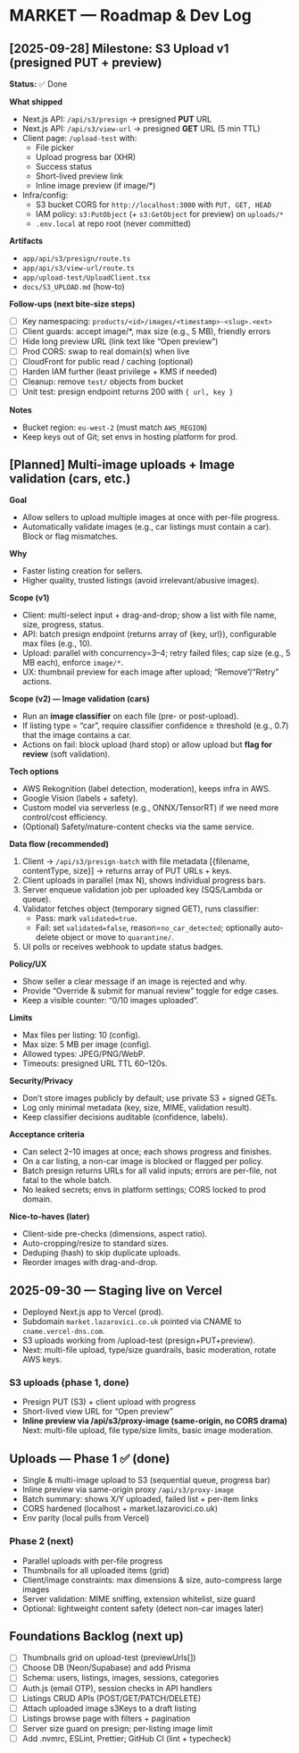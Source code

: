 # MARKET — Roadmap & Dev Log

## [2025-09-28] Milestone: S3 Upload v1 (presigned PUT + preview)
**Status:** ✅ Done

**What shipped**
- Next.js API: `/api/s3/presign` → presigned **PUT** URL
- Next.js API: `/api/s3/view-url` → presigned **GET** URL (5 min TTL)
- Client page: `/upload-test` with:
  - File picker
  - Upload progress bar (XHR)
  - Success status
  - Short-lived preview link
  - Inline image preview (if image/*)
- Infra/config:
  - S3 bucket CORS for `http://localhost:3000` with `PUT, GET, HEAD`
  - IAM policy: `s3:PutObject` (+ `s3:GetObject` for preview) on `uploads/*`
  - `.env.local` at repo root (never committed)

**Artifacts**
- `app/api/s3/presign/route.ts`
- `app/api/s3/view-url/route.ts`
- `app/upload-test/UploadClient.tsx`
- `docs/S3_UPLOAD.md` (how-to)

**Follow-ups (next bite-size steps)**
- [ ] Key namespacing: `products/<id>/images/<timestamp>-<slug>.<ext>`
- [ ] Client guards: accept image/*, max size (e.g., 5 MB), friendly errors
- [ ] Hide long preview URL (link text like “Open preview”)
- [ ] Prod CORS: swap to real domain(s) when live
- [ ] CloudFront for public read / caching (optional)
- [ ] Harden IAM further (least privilege + KMS if needed)
- [ ] Cleanup: remove `test/` objects from bucket
- [ ] Unit test: presign endpoint returns 200 with `{ url, key }`

**Notes**
- Bucket region: `eu-west-2` (must match `AWS_REGION`)
- Keep keys out of Git; set envs in hosting platform for prod.

## [Planned] Multi-image uploads + Image validation (cars, etc.)

**Goal**
- Allow sellers to upload multiple images at once with per-file progress.
- Automatically validate images (e.g., car listings must contain a car). Block or flag mismatches.

**Why**
- Faster listing creation for sellers.
- Higher quality, trusted listings (avoid irrelevant/abusive images).

**Scope (v1)**
- Client: multi-select input + drag-and-drop; show a list with file name, size, progress, status.
- API: batch presign endpoint (returns array of {key, url}), configurable max files (e.g., 10).
- Upload: parallel with concurrency=3–4; retry failed files; cap size (e.g., 5 MB each), enforce `image/*`.
- UX: thumbnail preview for each image after upload; “Remove”/“Retry” actions.

**Scope (v2) — Image validation (cars)**
- Run an **image classifier** on each file (pre- or post-upload).
- If listing type = “car”, require classifier confidence ≥ threshold (e.g., 0.7) that the image contains a car.
- Actions on fail: block upload (hard stop) or allow upload but **flag for review** (soft validation).

**Tech options**
- AWS Rekognition (label detection, moderation), keeps infra in AWS.
- Google Vision (labels + safety).
- Custom model via serverless (e.g., ONNX/TensorRT) if we need more control/cost efficiency.
- (Optional) Safety/mature-content checks via the same service.

**Data flow (recommended)**
1. Client → `/api/s3/presign-batch` with file metadata [{filename, contentType, size}] → returns array of PUT URLs + keys.
2. Client uploads in parallel (max N), shows individual progress bars.
3. Server enqueue validation job per uploaded key (SQS/Lambda or queue).
4. Validator fetches object (temporary signed GET), runs classifier:
   - Pass: mark `validated=true`.
   - Fail: set `validated=false`, reason=`no_car_detected`; optionally auto-delete object or move to `quarantine/`.
5. UI polls or receives webhook to update status badges.

**Policy/UX**
- Show seller a clear message if an image is rejected and why.
- Provide “Override & submit for manual review” toggle for edge cases.
- Keep a visible counter: “0/10 images uploaded”.

**Limits**
- Max files per listing: 10 (config).
- Max size: 5 MB per image (config).
- Allowed types: JPEG/PNG/WebP.
- Timeouts: presigned URL TTL 60–120s.

**Security/Privacy**
- Don’t store images publicly by default; use private S3 + signed GETs.
- Log only minimal metadata (key, size, MIME, validation result).
- Keep classifier decisions auditable (confidence, labels).

**Acceptance criteria**
- Can select 2–10 images at once; each shows progress and finishes.
- On a car listing, a non-car image is blocked or flagged per policy.
- Batch presign returns URLs for all valid inputs; errors are per-file, not fatal to the whole batch.
- No leaked secrets; envs in platform settings; CORS locked to prod domain.

**Nice-to-haves (later)**
- Client-side pre-checks (dimensions, aspect ratio).
- Auto-cropping/resize to standard sizes.
- Deduping (hash) to skip duplicate uploads.
- Reorder images with drag-and-drop.

## 2025-09-30 — Staging live on Vercel
- Deployed Next.js app to Vercel (prod).
- Subdomain `market.lazarovici.co.uk` pointed via CNAME to `cname.vercel-dns.com`.
- S3 uploads working from /upload-test (presign+PUT+preview).
- Next: multi-file upload, type/size guardrails, basic moderation, rotate AWS keys.

### S3 uploads (phase 1, done)
- Presign PUT (S3) + client upload with progress
- Short-lived view URL for “Open preview”
- **Inline preview via /api/s3/proxy-image (same-origin, no CORS drama)**
Next: multi-file upload, file type/size limits, basic image moderation.

## Uploads — Phase 1 ✅ (done)
- Single & multi-image upload to S3 (sequential queue, progress bar)
- Inline preview via same-origin proxy `/api/s3/proxy-image`
- Batch summary: shows X/Y uploaded, failed list + per-item links
- CORS hardened (localhost + market.lazarovici.co.uk)
- Env parity (local pulls from Vercel)

### Phase 2 (next)
- Parallel uploads with per-file progress
- Thumbnails for all uploaded items (grid)
- Client/image constraints: max dimensions & size, auto-compress large images
- Server validation: MIME sniffing, extension whitelist, size guard
- Optional: lightweight content safety (detect non-car images later)

## Foundations Backlog (next up)
- [ ] Thumbnails grid on upload-test (previewUrls[])
- [ ] Choose DB (Neon/Supabase) and add Prisma
- [ ] Schema: users, listings, images, sessions, categories
- [ ] Auth.js (email OTP), session checks in API handlers
- [ ] Listings CRUD APIs (POST/GET/PATCH/DELETE)
- [ ] Attach uploaded image s3Keys to a draft listing
- [ ] Listings browse page with filters + pagination
- [ ] Server size guard on presign; per-listing image limit
- [ ] Add .nvmrc, ESLint, Prettier; GitHub CI (lint + typecheck)
